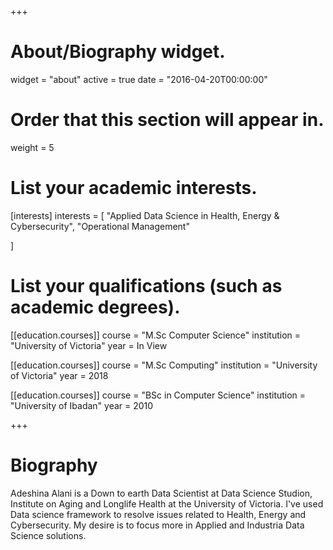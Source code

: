 +++
# About/Biography widget.
widget = "about"
active = true
date = "2016-04-20T00:00:00"

# Order that this section will appear in.
weight = 5

# List your academic interests.
[interests]
  interests = [
    "Applied Data Science in Health, Energy & Cybersecurity",
    "Operational Management"
    
  ]

# List your qualifications (such as academic degrees).
[[education.courses]]
  course = "M.Sc Computer Science"
  institution = "University of Victoria"
  year = In View

[[education.courses]]
  course = "M.Sc Computing"
  institution = "University of Victoria"
  year = 2018

[[education.courses]]
  course = "BSc in Computer Science"
  institution = "University of Ibadan"
  year = 2010
 
+++

# Biography
Adeshina Alani is a Down to earth Data Scientist at Data Science Studion, Institute on Aging and Longlife Health at the University of Victoria. I've used Data science framework to resolve issues related to Health, Energy and Cybersecurity. My desire is to focus more in Applied and Industria Data Science solutions.


